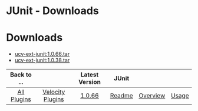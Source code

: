 
JUnit - Downloads
=================

# Downloads

- [ucv-ext-junit:1.0.66.tar]()
- [ucv-ext-junit:1.0.38.tar]()

|Back to ...||Latest Version|JUnit |||
| :---: | :---: | :---: | :---: | :---: | :---: |
|[All Plugins](../../index.md)|[Velocity Plugins](../README.md)|[1.0.66]()|[Readme](README.md)|[Overview](overview.md)|[Usage](usage.md)|
